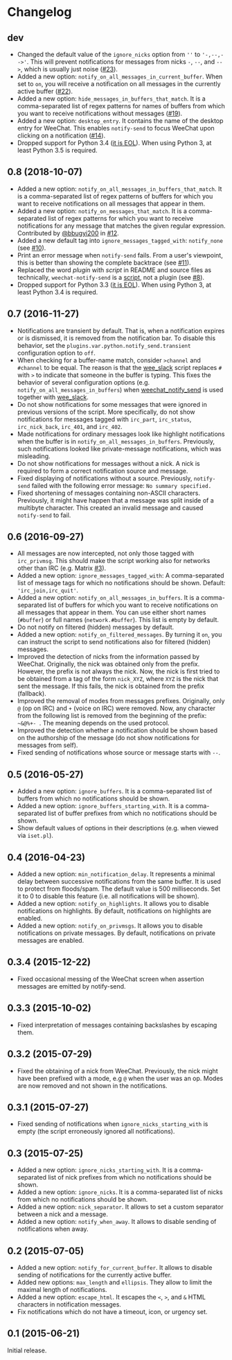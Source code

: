 Changelog
=========

dev
---

* Changed the default value of the `ignore_nicks` option from `''` to
  `'-,--,-->'`. This will prevent notifications for messages from nicks `-`,
  `--`, and `-->`, which is usually just noise
  ([#23](https://github.com/s3rvac/weechat-notify-send/issues/23)).
* Added a new option: `notify_on_all_messages_in_current_buffer`. When set to
  `on`, you will receive a notification on all messages in the currently
  active buffer
  ([#22](https://github.com/s3rvac/weechat-notify-send/issues/22)).
* Added a new option: `hide_messages_in_buffers_that_match`. It is a
  comma-separated list of regex patterns for names of buffers from which you
  want to receive notifications without messages
  ([#19](https://github.com/s3rvac/weechat-notify-send/issues/19)).
* Added a new option: `desktop_entry`. It contains the name of the desktop
  entry for WeeChat. This enables `notify-send` to focus WeeChat upon clicking
  on a notification
  ([#14](https://github.com/s3rvac/weechat-notify-send/issues/14)).
* Dropped support for Python 3.4 ([it is
  EOL](https://www.python.org/downloads/release/python-3410/)). When using
  Python 3, at least Python 3.5 is required.

0.8 (2018-10-07)
----------------

* Added a new option: `notify_on_all_messages_in_buffers_that_match`. It is a
  comma-separated list of regex patterns of buffers for which you want to
  receive notifications on all messages that appear in them.
* Added a new option: `notify_on_messages_that_match`. It is a comma-separated
  list of regex patterns for which you want to receive notifications for any
  message that matches the given regular expression. Contributed by
  [@bbugyi200](https://github.com/bbugyi200) in
  [#12](https://github.com/s3rvac/weechat-notify-send/pulls/12).
* Added a new default tag into `ignore_messages_tagged_with`: `notify_none` (see
  [#10](https://github.com/s3rvac/weechat-notify-send/issues/10)).
* Print an error message when `notify-send` fails. From a user's viewpoint,
  this is better than showing the complete backtrace (see
  [#11](https://github.com/s3rvac/weechat-notify-send/issues/11)).
* Replaced the word *plugin* with *script* in README and source files as
  technically, `weechat-notify-send` is a
  [script](https://weechat.org/files/doc/stable/weechat_scripting.en.html#differences_with_c_api),
  not a plugin (see
  [#8](https://github.com/s3rvac/weechat-notify-send/issues/8)).
* Dropped support for Python 3.3 ([it is
  EOL](https://devguide.python.org/#branchstatus)). When using Python 3,
  at least Python 3.4 is required.

0.7 (2016-11-27)
----------------

* Notifications are transient by default. That is, when a notification expires
  or is dismissed, it is removed from the notification bar. To disable this
  behavior, set the `plugins.var.python.notify_send.transient` configuration
  option to `off`.
* When checking for a buffer-name match, consider `>channel` and `#channel` to
  be equal. The reason is that the
  [wee_slack](https://github.com/rawdigits/wee-slack) script replaces `#` with
  `>` to indicate that someone in the buffer is typing. This fixes the behavior
  of several configuration options (e.g. `notify_on_all_messages_in_buffers`)
  when [weechat_notify_send](https://github.com/s3rvac/weechat-notify-send) is
  used together with [wee_slack](https://github.com/rawdigits/wee-slack).
* Do not show notifications for some messages that were ignored in previous
  versions of the script. More specifically, do not show notifications for
  messages tagged with `irc_part`, `irc_status`, `irc_nick_back`, `irc_401`,
  and `irc_402`.
* Made notifications for ordinary messages look like highlight notifications
  when the buffer is in `notify_on_all_messages_in_buffers`. Previously, such
  notifications looked like private-message notifications, which was
  misleading.
* Do not show notifications for messages without a nick. A nick is required to
  form a correct notification source and message.
* Fixed displaying of notifications without a source. Previously, `notify-send`
  failed with the following error message: `No summary specified.`
* Fixed shortening of messages containing non-ASCII characters. Previously, it
  might have happen that a message was split inside of a multibyte character.
  This created an invalid message and caused `notify-send` to fail.

0.6 (2016-09-27)
----------------

* All messages are now intercepted, not only those tagged with `irc_privmsg`.
  This should make the script working also for networks other than IRC (e.g.
  Matrix [#3](https://github.com/s3rvac/weechat-notify-send/issues/3)).
* Added a new option: `ignore_messages_tagged_with`: A comma-separated list of
  message tags for which no notifications should be shown. Default:
  `'irc_join,irc_quit'`.
* Added a new option: `notify_on_all_messages_in_buffers`. It is a
  comma-separated list of buffers for which you want to receive notifications
  on all messages that appear in them. You can use either short names
  (`#buffer`) or full names (`network.#buffer`). This list is empty by default.
* Do not notify on filtered (hidden) messages by default.
* Added a new option: `notify_on_filtered_messages`. By turning it `on`, you
  can instruct the script to send notifications also for filtered (hidden)
  messages.
* Improved the detection of nicks from the information passed by WeeChat.
  Originally, the nick was obtained only from the prefix. However, the prefix
  is not always the nick. Now, the nick is first tried to be obtained from a
  tag of the form `nick_XYZ`, where `XYZ` is the nick that sent the message. If
  this fails, the nick is obtained from the prefix (fallback).
* Improved the removal of modes from messages prefixes. Originally, only `@`
  (op on IRC) and `+` (voice on IRC) were removed. Now, any character from the
  following list is removed from the beginning of the prefix: `~&@%+- `. The
  meaning depends on the used protocol.
* Improved the detection whether a notification should be shown based on the
  authorship of the message (do not show notifications for messages from self).
* Fixed sending of notifications whose source or message starts with `--`.

0.5 (2016-05-27)
----------------

* Added a new option: `ignore_buffers`. It is a comma-separated list of buffers
  from which no notifications should be shown.
* Added a new option: `ignore_buffers_starting_with`. It is a comma-separated
  list of buffer prefixes from which no notifications should be shown.
* Show default values of options in their descriptions (e.g. when viewed via
  `iset.pl`).

0.4 (2016-04-23)
----------------

* Added a new option: `min_notification_delay`. It represents a minimal delay
  between successive notifications from the same buffer. It is used to protect
  from floods/spam. The default value is 500 milliseconds. Set it to 0 to
  disable this feature (i.e. all notifications will be shown).
* Added a new option: `notify_on_highlights`. It allows you to disable
  notifications on highlights. By default, notifications on highlights are
  enabled.
* Added a new option: `notify_on_privmsgs`. It allows you to disable
  notifications on private messages. By default, notifications on private
  messages are enabled.

0.3.4 (2015-12-22)
------------------

* Fixed occasional messing of the WeeChat screen when assertion messages are
  emitted by notify-send.

0.3.3 (2015-10-02)
------------------

* Fixed interpretation of messages containing backslashes by escaping
  them.

0.3.2 (2015-07-29)
------------------

* Fixed the obtaining of a nick from WeeChat. Previously, the nick might have
  been prefixed with a mode, e.g `@` when the user was an op. Modes are now
  removed and not shown in the notifications.

0.3.1 (2015-07-27)
------------------

* Fixed sending of notifications when `ignore_nicks_starting_with` is empty
  (the script erroneously ignored all notifications).

0.3 (2015-07-25)
----------------

* Added a new option: `ignore_nicks_starting_with`. It is a comma-separated
  list of nick prefixes from which no notifications should be shown.
* Added a new option: `ignore_nicks`. It is a comma-separated list of nicks
  from which no notifications should be shown.
* Added a new option: `nick_separator`. It allows to set a custom separator
  between a nick and a message.
* Added a new option: `notify_when_away`. It allows to disable sending of
  notifications when away.

0.2 (2015-07-05)
----------------

* Added a new option: `notify_for_current_buffer`. It allows to disable sending
  of notifications for the currently active buffer.
* Added new options: `max_length` and `ellipsis`. They allow to limit the
  maximal length of notifications.
* Added a new option: `escape_html`. It escapes the `<`, `>`, and `&` HTML
  characters in notification messages.
* Fix notifications which do not have a timeout, icon, or urgency set.

0.1 (2015-06-21)
----------------

Initial release.
